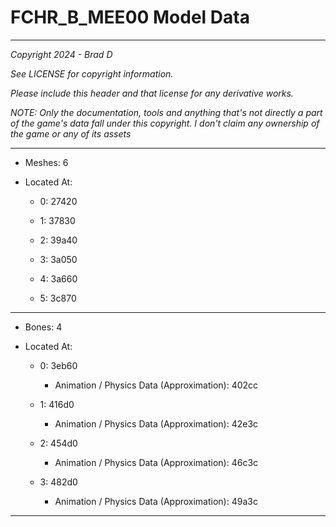 # FCHR_B_MEE00 Model Data

---

*Copyright 2024 - Brad D*

*See LICENSE for copyright information.*

*Please include this header and that license for any derivative works.*

*NOTE: Only the documentation, tools and anything that's not directly a part of the game's data fall under this copyright. I don't claim any ownership of the game or any of its assets*

---

* Meshes: 6

* Located At:

  * 0: 27420

  * 1: 37830

  * 2: 39a40

  * 3: 3a050

  * 4: 3a660

  * 5: 3c870

---

* Bones: 4

* Located At:

  * 0: 3eb60

    * Animation / Physics Data (Approximation): 402cc

  * 1: 416d0

    * Animation / Physics Data (Approximation): 42e3c

  * 2: 454d0

    * Animation / Physics Data (Approximation): 46c3c

  * 3: 482d0

    * Animation / Physics Data (Approximation): 49a3c

---

